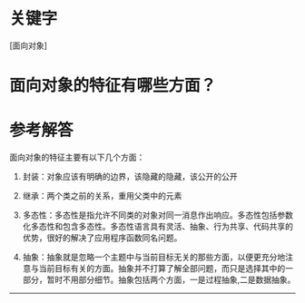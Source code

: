 # 关键字

\[面向对象\]

# 面向对象的特征有哪些方面？

# 参考解答

面向对象的特征主要有以下几个方面：

1. 封装：对象应该有明确的边界，该隐藏的隐藏，该公开的公开

2. 继承：两个类之前的关系，重用父类中的元素

3. 多态性：多态性是指允许不同类的对象对同一消息作出响应。多态性包括参数化多态性和包含多态性。多态性语言具有灵活、抽象、行为共享、代码共享的优势，很好的解决了应用程序函数同名问题。 
4. 抽象：抽象就是忽略一个主题中与当前目标无关的那些方面，以便更充分地注意与当前目标有关的方面。抽象并不打算了解全部问题，而只是选择其中的一部分，暂时不用部分细节。抽象包括两个方面，一是过程抽象,二是数据抽象。

---



